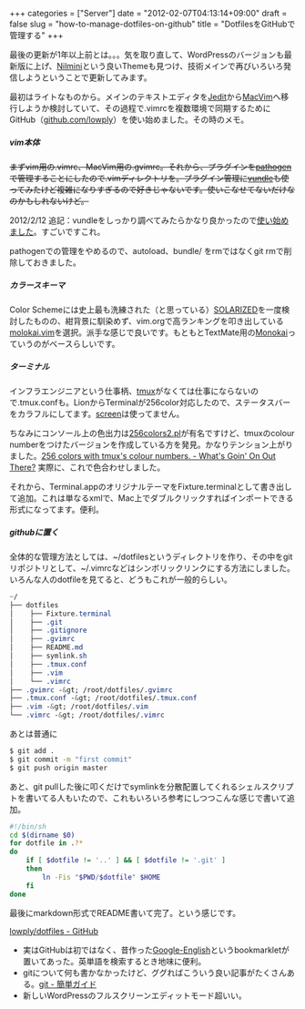 +++
categories = ["Server"]
date = "2012-02-07T04:13:14+09:00"
draft = false
slug = "how-to-manage-dotfiles-on-github"
title = "DotfilesをGitHubで管理する"
+++

最後の更新が1年以上前とは。。。気を取り直して、WordPressのバージョンも最新版に上げ、[Nilmini](http://www.elmastudio.de/wordpress-themes/nilmini/)という良いThemeも見つけ、技術メインで再びいろいろ発信しようということで更新してみます。

最初はライトなものから。メインのテキストエディタを[Jedit](http://www.artman21.com/jp/jedit_x/)から[MacVim](http://code.google.com/p/macvim-kaoriya/)へ移行しようか検討していて、その過程で.vimrcを複数環境で同期するためにGitHub（[github.com/lowply](https://github.com/lowply/)）を使い始めました。その時のメモ。

#####  vim本体
~~まずvim用の.vimrc、MacVim用の.gvimrc。それから、プラグインを[pathogen](https://github.com/tpope/vim-pathogen)で管理することにしたので.vimディレクトリを。プラグイン管理に[vundle](https://github.com/gmarik/vundle)も使ってみたけど複雑になりすぎるので好きじゃないです。使いこなせてないだけなのかもしれないけど。~~

2012/2/12 追記：vundleをしっかり調べてみたらかなり良かったので[使い始めました](/blog/2012/02/manage-vim-plugin-with-vundle/)。すごいですこれ。

pathogenでの管理をやめるので、autoload、bundle/ をrmではなくgit rmで削除しておきました。

##### カラースキーマ
Color Schemeには史上最も洗練された（と思っている）[SOLARIZED](http://ethanschoonover.com/solarized)を一度検討したものの、紺背景に馴染めず、vim.orgで高ランキングを叩き出している[molokai.vim](https://github.com/tomasr/molokai)を選択。派手な感じで良いです。もともとTextMate用の[Monokai](http://www.monokai.nl/blog/2006/07/15/textmate-color-theme/)っていうのがベースらしいです。

##### ターミナル
インフラエンジニアという仕事柄、[tmux](http://tmux.sourceforge.net/)がなくては仕事にならないので.tmux.confも。LionからTerminalが256color対応したので、ステータスバーをカラフルにしてます。[screen](http://www.gnu.org/software/screen/)は使ってません。

ちなみにコンソール上の色出力は[256colors2.pl](http://frexx.de/xterm-256-notes/)が有名ですけど、tmuxのcolour numberをつけたバージョンを作成している方を発見。かなりテンション上がりました。[256 colors with tmux's colour numbers. - What's Goin' On Out There?](http://ytaniike.posterous.com/256-colors-with-tmuxs-colour-numbers) 実際に、これで色合わせしました。

それから、Terminal.appのオリジナルテーマをFixture.terminalとして書き出して追加。これは単なるxmlで、Mac上でダブルクリックすればインポートできる形式になってます。便利。

##### githubに置く
全体的な管理方法としては、~/dotfilesというディレクトリを作り、その中をgitリポジトリとして、~/.vimrcなどはシンボリックリンクにする方法にしました。いろんな人のdotfileを見てると、どうもこれが一般的らしい。

```css
~/
├── dotfiles
│    ├── Fixture.terminal
│    ├── .git
│    ├── .gitignore
│    ├── .gvimrc
│    ├── README.md
│    ├── symlink.sh
│    ├── .tmux.conf
│    ├── .vim
│    └── .vimrc
├── .gvimrc -&gt; /root/dotfiles/.gvimrc
├── .tmux.conf -&gt; /root/dotfiles/.tmux.conf
├── .vim -&gt; /root/dotfiles/.vim
└── .vimrc -&gt; /root/dotfiles/.vimrc
```

あとは普通に

```bash
$ git add .
$ git commit -m "first commit"
$ git push origin master
```

あと、git pullした後に叩くだけでsymlinkを分散配置してくれるシェルスクリプトを書いてる人もいたので、これもいろいろ参考にしつつこんな感じで書いて追加。

```bash
#!/bin/sh
cd $(dirname $0)
for dotfile in .?*
do
    if [ $dotfile != '..' ] && [ $dotfile != '.git' ]
    then
        ln -Fis "$PWD/$dotfile" $HOME
    fi
done
```
最後にmarkdown形式でREADME書いて完了。という感じです。

[lowply/dotfiles - GitHub](https://github.com/lowply/dotfiles)

- 実はGitHubは初ではなく、昔作った[Google-English](https://github.com/lowply/Google-English)というbookmarkletが置いてあった。英単語を検索するとき地味に便利。
- gitについて何も書かなかったけど、ググればこういう良い記事がたくさんある。[git - 簡単ガイド](http://rogerdudler.github.com/git-guide/index.ja.html)
- 新しいWordPressのフルスクリーンエディットモード超いい。

